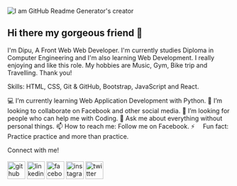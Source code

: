 ![I am GitHub Readme Generator's creator](https://media.licdn.com/dms/image/D4E16AQE4ZPDCx-IYBA/profile-displaybackgroundimage-shrink_350_1400/0/1684926473847?e=1714003200&v=beta&t=4iMdI4IRAfopV5rIZ3AChP9GbGGCK6Y-gLBoMQ1ss90)

## Hi there my gorgeous friend 👋

I'm Dipu, A Front Web Web Developer. I'm currently studies Diploma in Computer Engineering and I'm also learning Web Development. I really enjoying and like this role. My hobbies are Music, Gym, Bike trip and Travelling. Thank you!

Skills: HTML, CSS, Git & GitHub, Bootstrap, JavaScript and React.

💻  I’m currently learning Web Application Development with Python.
👯  I’m looking to collaborate on Facebook and other social media.
🤔  I’m looking for people who can help me with Coding.
💬  Ask me about everything without personal things.
📫  How to reach me: Follow me on Facebook.
⚡  Fun fact: Practice practice and more than practice.

Connect with me! <br><br>
[<img src='https://cdn.jsdelivr.net/npm/simple-icons@3.0.1/icons/github.svg' alt='github' height='40'>](https://github.com/https://github.com/dipu-ray)  [<img src='https://cdn.jsdelivr.net/npm/simple-icons@3.0.1/icons/linkedin.svg' alt='linkedin' height='40'>](https://www.linkedin.com/in/https://www.linkedin.com/in/dipu-ray//)  [<img src='https://cdn.jsdelivr.net/npm/simple-icons@3.0.1/icons/facebook.svg' alt='facebook' height='40'>](https://www.facebook.com/https://www.facebook.com/dipu.591)  [<img src='https://cdn.jsdelivr.net/npm/simple-icons@3.0.1/icons/instagram.svg' alt='instagram' height='40'>](https://www.instagram.com/https://www.instagram.com/dipu_ray.16//)  [<img src='https://cdn.jsdelivr.net/npm/simple-icons@3.0.1/icons/twitter.svg' alt='twitter' height='40'>](https://twitter.com/https://twitter.com/dipu_ray23) 
